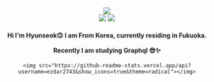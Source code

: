    <div align="center">
      <img src="https://capsule-render.vercel.app/api?type=waving&height=300&animation=fadeIn&color=0097e6&text=Ezdar&desc=ヒョンソク&fontColor=ffffff&descSize=30&fontAlign=30&descAlign=75&descAlignY=50" />
   <div style="flex"><img src="https://img.shields.io/badge/ezdar2743@gmail.com-EA4335?style=flat-square&logo=Gmail&logoColor=white"/>
<a href="https://www.instagram.com/seokkku/"><img src="https://img.shields.io/badge/blog-09B3AF?style=flat-square&logo=Storyblok&logoColor=white"/></a>
</div>
<h4>Hi I'm Hyunseok🙃 I am From Korea, currently residing in Fukuoka.<br>
  <br>
Recently I am studying Graphql 😎✨</h4>
 
    <img src="https://github-readme-stats.vercel.app/api?username=ezdar2743&show_icons=true&theme=radical"></img>
   
    
    
      
